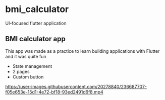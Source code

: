 # bmi_calculator

UI-focused flutter application

## BMI calculator app

This app was made as a practice to learn building applications with Flutter and it was quite fun

* State management
* 2 pages
* Custom button


https://user-images.githubusercontent.com/20278840/236687707-f05e653e-15d1-4e72-bf18-93ed2491d6f8.mp4

